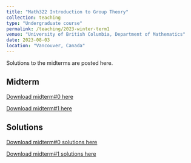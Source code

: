 ```yaml
---
title: "Math322 Introduction to Group Theory"
collection: teaching
type: "Undergraduate course"
permalink: /teaching/2023-winter-term1
venue: "University of British Columbia, Department of Mathematics"
date: 2023-08-03
location: "Vancouver, Canada"
---
```


Solutions to the midterms are posted here.

## Midterm

[Download midterm#0 here](http://kennethnye.github.io/files/Math322_midterm0.pdf)

[Download midterm#1 here](http://kennethnye.github.io/files/Math322_midterm1.pdf)

## Solutions

[Download midterm#0 solutions here](http://kennethnye.github.io/files/Math322_midterm0_sols.pdf)

[Download midterm#1 solutions here](http://kennethnye.github.io/files/Math322_midterm1_sols.pdf)
